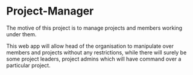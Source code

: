 # Project-Manager
The motive of this project is to manage projects and members working under them.

This web app will allow head of the organisation to manipulate over members and projects without any restrictions, while there will surely be some project leaders, project admins which will have command over a particular project.

